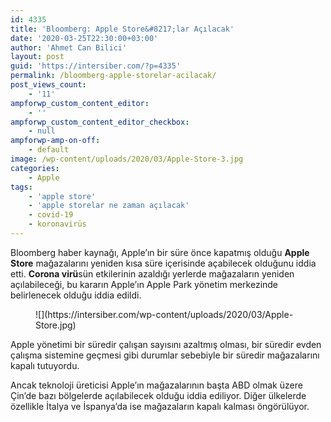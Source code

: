 ```yaml
---
id: 4335
title: 'Bloomberg: Apple Store&#8217;lar Açılacak'
date: '2020-03-25T22:30:00+03:00'
author: 'Ahmet Can Bilici'
layout: post
guid: 'https://intersiber.com/?p=4335'
permalink: /bloomberg-apple-storelar-acilacak/
post_views_count:
    - '11'
ampforwp_custom_content_editor:
    - ''
ampforwp_custom_content_editor_checkbox:
    - null
ampforwp-amp-on-off:
    - default
image: /wp-content/uploads/2020/03/Apple-Store-3.jpg
categories:
    - Apple
tags:
    - 'apple store'
    - 'apple storelar ne zaman açılacak'
    - covid-19
    - koronavirüs
---
```


Bloomberg haber kaynağı, Apple’ın bir süre önce kapatmış olduğu **Apple Store** mağazalarını yeniden kısa süre içerisinde açabilecek olduğunu iddia etti. **Corona virü**sün etkilerinin azaldığı yerlerde mağazaların yeniden açılabileceği, bu kararın Apple’ın Apple Park yönetim merkezinde belirlenecek olduğu iddia edildi.

<figure class="wp-block-image size-full">![](https://intersiber.com/wp-content/uploads/2020/03/Apple-Store.jpg)</figure>Apple yönetimi bir süredir çalışan sayısını azaltmış olması, bir süredir evden çalışma sistemine geçmesi gibi durumlar sebebiyle bir süredir mağazalarını kapalı tutuyordu.

Ancak teknoloji üreticisi Apple’ın mağazalarının başta ABD olmak üzere Çin’de bazı bölgelerde açılabilecek olduğu iddia ediliyor. Diğer ülkelerde özellikle İtalya ve İspanya’da ise mağazaların kapalı kalması öngörülüyor.